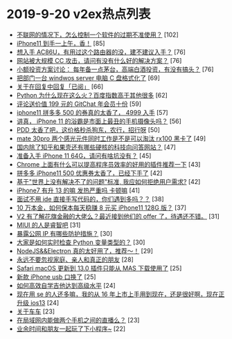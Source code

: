 # 2019-9-20 v2ex热点列表

+ [不联网的情况下，怎么控制一个软件的过期不准使用？](https://www.v2ex.com/t/602583#reply102) [102]
+ [iPhone11 到手一上午，香！](https://www.v2ex.com/t/602487#reply85) [85]
+ [想入手 AC86U，有用过这个路由器的没，建不建议入手？](https://www.v2ex.com/t/602375#reply76) [76]
+ [网站被大规模 CC 攻击，请问有没有什么好的解决方案？](https://www.v2ex.com/t/602384#reply76) [76]
+ [小额投资方案讨论： 每年备一点茅台，高端白酒投资，有没有搞头？](https://www.v2ex.com/t/602390#reply76) [76]
+ [把部门一台 windwos server 电脑 C 盘格式化了](https://www.v2ex.com/t/602450#reply69) [69]
+ [关于在回复中回复「已阅」](https://www.v2ex.com/t/602640#reply66) [66]
+ [Python 为什么现在这么火？百度指数高于其他很多](https://www.v2ex.com/t/602483#reply62) [62]
+ [评论送价值 199 元的 GitChat 年会员十份](https://www.v2ex.com/t/602558#reply59) [59]
+ [iphone11 拼多多 500 的券真的太香了， 4999 入手](https://www.v2ex.com/t/602393#reply57) [57]
+ [讲真， iPhone 11 的浴霸是市面上最丑的手机摄像头吗？](https://www.v2ex.com/t/602394#reply56) [56]
+ [PDD 太香了吧，这价格秒杀狗东，农行，招行呀](https://www.v2ex.com/t/602385#reply50) [50]
+ [mate 30pro 两个感光元件同时工作是不是可以淘汰 rx100 黑卡了](https://www.v2ex.com/t/602377#reply49) [49]
+ [国内除了知乎和果壳还有哪些硬核的科技向问答网站？](https://www.v2ex.com/t/602362#reply47) [47]
+ [准备入手 iPhone 11 64G，请问有啥坑没有？](https://www.v2ex.com/t/602462#reply45) [45]
+ [Chrome 上面有什么可以提高程序员效率的好用的插件推荐一下](https://www.v2ex.com/t/602480#reply43) [43]
+ [拼多多 iPhone11 500 优惠券太香了，已经下手了](https://www.v2ex.com/t/602383#reply42) [42]
+ [基于"世界上没有解决不了的问题"标准, 我应如何拒绝用户需求?](https://www.v2ex.com/t/602457#reply42) [42]
+ [iPhone7 有升 13 的嘛 发热严重吗 卡顿嘛](https://www.v2ex.com/t/602378#reply41) [41]
+ [面试不用 ide 直接手写代码的，你们遇到多吗？？](https://www.v2ex.com/t/602531#reply38) [38]
+ [10 万本金，如何保本每天稳赚 8 元买 iPhone11 128G 版？](https://www.v2ex.com/t/602541#reply37) [37]
+ [V2 有了解花旗金融的大佬么？最近接到他们的 offer 了，待遇还不错。](https://www.v2ex.com/t/602482#reply31) [31]
+ [MIUI 的人是睿智吧](https://www.v2ex.com/t/602603#reply31) [31]
+ [暴露公网 IP 有哪些防护措施？](https://www.v2ex.com/t/602433#reply30) [30]
+ [大家是如何实时检查 Python 变量类型的？](https://www.v2ex.com/t/602617#reply30) [30]
+ [NodeJS&&Electron 真的太好用了，推荐～！](https://www.v2ex.com/t/602408#reply29) [29]
+ [永远不要忽视家庭、亲人和真正的朋友](https://www.v2ex.com/t/602469#reply28) [28]
+ [Safari macOS 更新到 13.0 插件只能从 MAS 下载使用了](https://www.v2ex.com/t/602381#reply25) [25]
+ [新款 iPhone usb 口换了](https://www.v2ex.com/t/602361#reply25) [25]
+ [如何高效自学吉他达到高级水平](https://www.v2ex.com/t/602443#reply24) [24]
+ [现在用 se 的人还多嘛，我的从 16 年上市上手用到现在，还是很好啊，现在正升级 ios13](https://www.v2ex.com/t/602452#reply24) [24]
+ [关于车车](https://www.v2ex.com/t/602535#reply23) [23]
+ [在局域网内能做两个手机之间的直播么？](https://www.v2ex.com/t/602590#reply23) [23]
+ [业余时间和朋友一起玩了下小程序~](https://www.v2ex.com/t/602400#reply22) [22]

